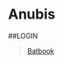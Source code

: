 # Anubis

##LOGIN
<blockquote class="imgur-embed-pub" lang="en" data-id="a/j62eHQD"  ><a href="//imgur.com/a/j62eHQD">Batbook</a></blockquote><script async src="//s.imgur.com/min/embed.js" charset="utf-8"></script>

